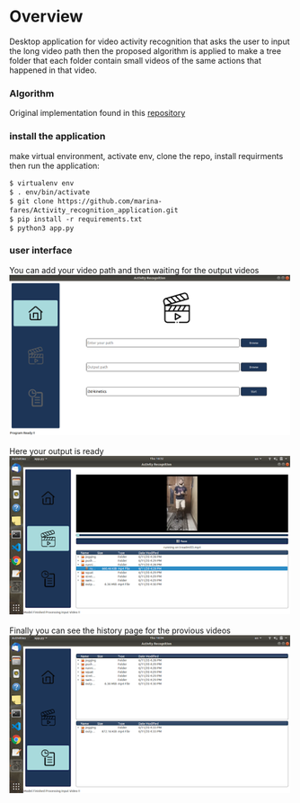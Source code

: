 # Overview

Desktop application for video activity recognition that asks the user to input the long video path then the proposed algorithm is applied to make a tree folder that each folder contain small videos of the same actions that happened in that video.

### Algorithm

Original implementation found in this <a href='https://github.com/andrewatef/kinetics-i3d'> repository</a>

### install the application

make virtual environment, activate env, clone the repo, install requirments then run the application:
```
$ virtualenv env  
$ . env/bin/activate
$ git clone https://github.com/marina-fares/Activity_recognition_application.git
$ pip install -r requirements.txt
$ python3 app.py
```
### user interface

You can add your video path and then waiting for the output videos<br/>
<img src='img1.png' width='500px'><br/><br/>
Here your output is ready<br/>
<img src='img3.png' width='500px'><br/><br/>
Finally you can see the history page for the provious videos<br/>
<img src='img5.png' width='500px'><br/>
